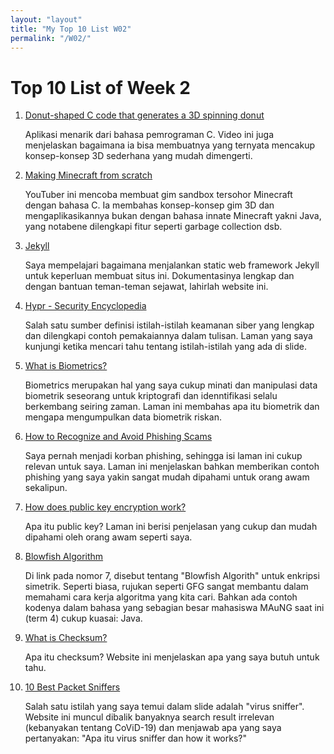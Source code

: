 ```yaml
---
layout: "layout"
title: "My Top 10 List W02"
permalink: "/W02/"
---
```

# Top 10 List of Week 2

1. [Donut-shaped C code that generates a 3D spinning donut](https://www.youtube.com/watch?v=DEqXNfs_HhY)

   Aplikasi menarik dari bahasa pemrograman C. Video ini juga menjelaskan bagaimana ia bisa membuatnya yang ternyata mencakup
   konsep-konsep 3D sederhana yang mudah dimengerti.

2. [Making Minecraft from scratch](https://www.youtube.com/watch?v=4O0_-1NaWnY)

   YouTuber ini mencoba membuat gim sandbox tersohor Minecraft dengan bahasa C. Ia membahas konsep-konsep gim 3D dan mengaplikasikannya bukan dengan bahasa innate Minecraft yakni Java, yang notabene dilengkapi fitur seperti garbage collection dsb.

3. [Jekyll](https://jekyllrb.com/)

   Saya mempelajari bagaimana menjalankan static web framework Jekyll untuk keperluan membuat situs ini. Dokumentasinya lengkap dan dengan bantuan teman-teman sejawat, lahirlah website ini.
   
4. [Hypr - Security Encyclopedia](https://www.hypr.com/security-encyclopedia/)

   Salah satu sumber definisi istilah-istilah keamanan siber yang lengkap dan dilengkapi contoh pemakaiannya dalam tulisan. Laman yang saya kunjungi ketika mencari tahu tentang istilah-istilah yang ada di slide.

5. [What is Biometrics?](https://www.csoonline.com/article/3339565/what-is-biometrics-and-why-collecting-biometric-data-is-risky.html)

   Biometrics merupakan hal yang saya cukup minati dan manipulasi data biometrik seseorang untuk kriptografi dan idenntifikasi selalu berkembang seiring zaman. Laman ini membahas apa itu biometrik dan mengapa mengumpulkan data biometrik riskan.

6. [How to Recognize and Avoid Phishing Scams](https://www.consumer.ftc.gov/articles/how-recognize-and-avoid-phishing-scams)

   Saya pernah menjadi korban phishing, sehingga isi laman ini cukup relevan untuk saya. Laman ini menjelaskan bahkan memberikan contoh phishing yang saya yakin sangat mudah dipahami untuk orang awam sekalipun.

7. [How does public key encryption work?](https://www.cloudflare.com/learning/ssl/how-does-public-key-encryption-work/)

   Apa itu public key? Laman ini berisi penjelasan yang cukup dan mudah dipahami oleh orang awam seperti saya.

8. [Blowfish Algorithm](https://www.geeksforgeeks.org/blowfish-algorithm-with-examples/)

   Di link pada nomor 7, disebut tentang "Blowfish Algorith" untuk enkripsi simetrik. Seperti biasa, rujukan seperti GFG sangat membantu dalam memahami cara kerja algoritma yang kita cari. Bahkan ada contoh kodenya dalam bahasa yang sebagian besar mahasiswa MAuNG saat ini (term 4) cukup kuasai: Java.

9. [What is Checksum?](https://www.howtogeek.com/363735/what-is-a-checksum-and-why-should-you-care/)

   Apa itu checksum? Website ini menjelaskan apa yang saya butuh untuk tahu.

10. [10 Best Packet Sniffers](https://www.dnsstuff.com/packet-sniffers)

    Salah satu istilah yang saya temui dalam slide adalah "virus sniffer". Website ini muncul dibalik banyaknya search result irrelevan (kebanyakan tentang CoViD-19) dan menjawab apa yang saya pertanyakan: "Apa itu virus sniffer dan how it works?"
